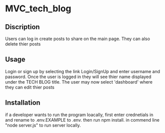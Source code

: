 # MVC_tech_blog

## Discription
Users can log in create posts to share on the main page. They can also delete thier posts

## Usage
Login or sign up by selecting the link Login/SignUp and enter username and password. Once the user is logged in they will see thier name displayed under the TECH BLOG title. The user may now select 'dashboard' where they can edit thier posts

## Installation
if a developer wants to run the program loacally, first enter crednetials in and rename to .env.EXAMPLE to .env. then run npm install. in commend line "node server.js" to run server locally.